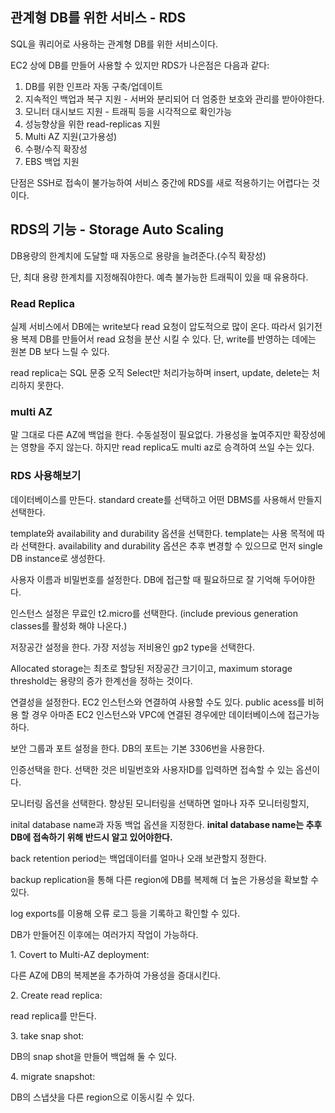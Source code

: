 ## 관계형 DB를 위한 서비스 - RDS

SQL을 쿼리어로 사용하는 관계형 DB를 위한 서비스이다.

EC2 상에 DB를 만들어 사용할 수 있지만 RDS가 나은점은 다음과 같다:

1.  DB를 위한 인프라 자동 구축/업데이트
2.  지속적인 백업과 복구 지원 - 서버와 분리되어 더 엄중한 보호와 관리를 받아야한다.
3.  모니터 대시보드 지원 - 트래픽 등을 시각적으로 확인가능
4.  성능향상을 위한 read-replicas 지원
5.  Multi AZ 지원(고가용성)
6.  수평/수직 확장성
7.  EBS 백업 지원

단점은 SSH로 접속이 불가능하여 서비스 중간에 RDS를 새로 적용하기는 어렵다는 것이다.

## RDS의 기능 - Storage Auto Scaling

DB용량의 한계치에 도달할 때 자동으로 용량을 늘려준다.(수직 확장성)

단, 최대 용량 한계치를 지정해줘야한다. 예측 불가능한 트래픽이 있을 때 유용하다.

### Read Replica



  
실제 서비스에서 DB에는 write보다 read 요청이 압도적으로 많이 온다. 따라서 읽기전용 복제 DB를 만들어서 read 요청을 분산 시킬 수 있다. 단, write를 반영하는 데에는 원본 DB 보다 느릴 수 있다.

read replica는 SQL 문중 오직 Select만 처리가능하며 insert, update, delete는 처리하지 못한다.

### multi AZ



  
말 그대로 다른 AZ에 백업을 한다. 수동설정이 필요없다. 가용성을 높여주지만 확장성에는 영향을 주지 않는다. 하지만 read replica도 multi az로 승격하여 쓰일 수는 있다.

### RDS 사용해보기


데이터베이스를 만든다. standard create를 선택하고 어떤 DBMS를 사용해서 만들지 선택한다.



template와 availability and durability 옵션을 선택한다. template는 사용 목적에 따라 선택한다. availability and durability 옵션은 추후 변경할 수 있으므로 먼저 single DB instance로 생성한다.



사용자 이름과 비밀번호를 설정한다. DB에 접근할 때 필요하므로 잘 기억해 두어야한다.



인스턴스 설정은 무료인 t2.micro를 선택한다. (include previous generation classes를 활성화 해야 나온다.)


저장공간 설정을 한다. 가장 저성능 저비용인 gp2 type을 선택한다.

Allocated storage는 최초로 할당된 저장공간 크기이고, maximum storage threshold는 용량의 증가 한계선을 정하는 것이다.


연결성을 설정한다. EC2 인스턴스와 연결하여 사용할 수도 있다. public acess를 비허용 할 경우 아마존 EC2 인스턴스와 VPC에 연결된 경우에만 데이터베이스에 접근가능하다.



보안 그룹과 포트 설정을 한다. DB의 포트는 기본 3306번을 사용한다.



인증선택을 한다. 선택한 것은 비밀번호와 사용자ID를 입력하면 접속할 수 있는 옵션이다.


모니터링 옵션을 선택한다. 향상된 모니터링을 선택하면 얼마나 자주 모니터링할지, 



inital database name과 자동 백업 옵션을 지정한다. **inital database name는 추후 DB에 접속하기 위해 반드시 알고 있어야한다.**

back retention period는 백업데이터를 얼마나 오래 보관할지 정한다.


backup replication을 통해 다른 region에 DB를 복제해 더 높은 가용성을 확보할 수 있다.

log exports를 이용해 오류 로그 등을 기록하고 확인할 수 있다.


DB가 만들어진 이후에는 여러가지 작업이 가능하다.

1\. Covert to Multi-AZ deployment:

다른 AZ에 DB의 복제본을 추가하여 가용성을 증대시킨다.

2\. Create read replica:

read replica를 만든다.

3\. take snap shot:

DB의 snap shot을 만들어 백업해 둘 수 있다.

4\. migrate snapshot:

DB의 스냅샷을 다른 region으로 이동시킬 수 있다.